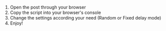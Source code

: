 1. Open the post through your browser
2. Copy the script into your browser's console
3. Change the settings according your need (Random or Fixed delay mode)
4. Enjoy!
